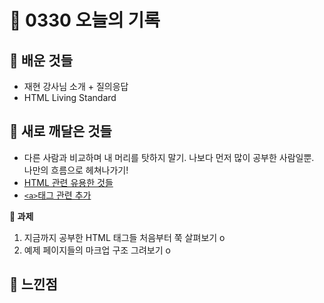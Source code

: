 # 🧸 0330 오늘의 기록
## 💙 배운 것들
* 재현 강사님 소개 + 질의응답
* HTML Living Standard

## 💚 새로 깨달은 것들
* 다른 사람과 비교하며 내 머리를 탓하지 말기. 나보다 먼저 많이 공부한 사람일뿐.   
나만의 흐름으로 헤쳐나가기!
* [HTML 관련 유용한 것들](https://github.com/iRRPL-AR/TIL/blob/main/HTML%2BCSS/HTML/HTML%20%EA%B4%80%EB%A0%A8%20%EC%9C%A0%EC%9A%A9%ED%95%9C%20%EA%B2%83%EB%93%A4.md "HTML 관련 유용한 것들 in TIL")
* [`<a>`태그 관련 추가](https://github.com/iRRPL-AR/TIL/blob/main/HTML%2BCSS/HTML/%3Ca%3E%20%ED%83%9C%EA%B7%B8%20%EA%B4%80%EB%A0%A8%20%EC%B6%94%EA%B0%80.md "<a>태그 관련 추가 in TIL")

**📍 과제**
1. 지금까지 공부한 HTML 태그들 처음부터 쭉 살펴보기 o   
2. 예제 페이지들의 마크업 구조 그려보기 o   


## 💜 느낀점

